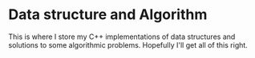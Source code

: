 # Data structure and Algorithm
This is where I store my C++ implementations of data structures and solutions to some algorithmic problems. Hopefully I'll get all of this right.
